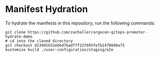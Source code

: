 # Manifest Hydration

To hydrate the manifests in this repository, run the following commands:

```shell
git clone https://github.com/zachaller/argocon-gitops-promoter-hydrate-demo
# cd into the cloned directory
git checkout d23491b52ebbd7badfff22f695fefb1470840a75
kustomize build ./user-configuration/staging/e2e
```

